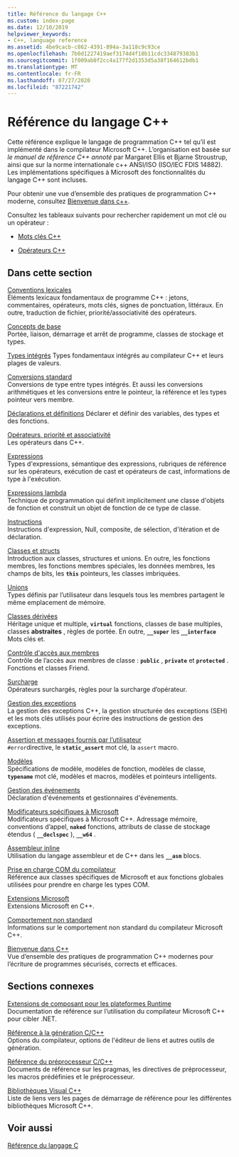 ```yaml
---
title: Référence du langage C++
ms.custom: index-page
ms.date: 12/10/2019
helpviewer_keywords:
- C++, language reference
ms.assetid: 4be9cacb-c862-4391-894a-3a118c9c93ce
ms.openlocfilehash: 7b0d1227419aef3174d4f18b11cdc334879383b1
ms.sourcegitcommit: 1f009ab0f2cc4a177f2d1353d5a38f164612bdb1
ms.translationtype: MT
ms.contentlocale: fr-FR
ms.lasthandoff: 07/27/2020
ms.locfileid: "87221742"
---
```

# <a name="c-language-reference"></a>Référence du langage C++

Cette référence explique le langage de programmation C++ tel qu’il est implémenté dans le compilateur Microsoft C++. L’organisation est basée sur *le manuel de référence C++ annoté* par Margaret Ellis et Bjarne Stroustrup, ainsi que sur la norme internationale c++ ANSI/ISO (ISO/IEC FDIS 14882). Les implémentations spécifiques à Microsoft des fonctionnalités du langage C++ sont incluses.

Pour obtenir une vue d’ensemble des pratiques de programmation C++ moderne, consultez [Bienvenue dans c++](welcome-back-to-cpp-modern-cpp.md).

Consultez les tableaux suivants pour rechercher rapidement un mot clé ou un opérateur :

- [Mots clés C++](../cpp/keywords-cpp.md)

- [Opérateurs C++](../cpp/cpp-built-in-operators-precedence-and-associativity.md)

## <a name="in-this-section"></a>Dans cette section

[Conventions lexicales](../cpp/lexical-conventions.md)<br/>
Éléments lexicaux fondamentaux de programme C++ : jetons, commentaires, opérateurs, mots clés, signes de ponctuation, littéraux. En outre, traduction de fichier, priorité/associativité des opérateurs.

[Concepts de base](../cpp/basic-concepts-cpp.md)<br/>
Portée, liaison, démarrage et arrêt de programme, classes de stockage et types.

[Types intégrés](fundamental-types-cpp.md) Types fondamentaux intégrés au compilateur C++ et leurs plages de valeurs.

[Conversions standard](../cpp/standard-conversions.md)<br/>
Conversions de type entre types intégrés. Et aussi les conversions arithmétiques et les conversions entre le pointeur, la référence et les types pointeur vers membre.

[Déclarations et définitions](declarations-and-definitions-cpp.md) Déclarer et définir des variables, des types et des fonctions.

[Opérateurs, priorité et associativité](../cpp/cpp-built-in-operators-precedence-and-associativity.md)<br/>
Les opérateurs dans C++.

[Expressions](../cpp/expressions-cpp.md)<br/>
Types d'expressions, sémantique des expressions, rubriques de référence sur les opérateurs, exécution de cast et opérateurs de cast, informations de type à l'exécution.

[Expressions lambda](../cpp/lambda-expressions-in-cpp.md)<br/>
Technique de programmation qui définit implicitement une classe d'objets de fonction et construit un objet de fonction de ce type de classe.

[Instructions](../cpp/statements-cpp.md)<br/>
Instructions d'expression, Null, composite, de sélection, d'itération et de déclaration.

[Classes et structs](../cpp/classes-and-structs-cpp.md)<br/>
Introduction aux classes, structures et unions. En outre, les fonctions membres, les fonctions membres spéciales, les données membres, les champs de bits, les **`this`** pointeurs, les classes imbriquées.

[Unions](unions.md)<br/>
Types définis par l’utilisateur dans lesquels tous les membres partagent le même emplacement de mémoire.

[Classes dérivées](../cpp/inheritance-cpp.md)<br/>
Héritage unique et multiple, **`virtual`** fonctions, classes de base multiples, classes **abstraites** , règles de portée. En outre, **`__super`** les **`__interface`** Mots clés et.

[Contrôle d'accès aux membres](../cpp/member-access-control-cpp.md)<br/>
Contrôle de l’accès aux membres de classe : **`public`** , **`private`** et **`protected`** . Fonctions et classes Friend.

[Surcharge](operator-overloading.md)<br/>
Opérateurs surchargés, règles pour la surcharge d’opérateur.

[Gestion des exceptions](../cpp/exception-handling-in-visual-cpp.md)<br/>
La gestion des exceptions C++, la gestion structurée des exceptions (SEH) et les mots clés utilisés pour écrire des instructions de gestion des exceptions.

[Assertion et messages fournis par l’utilisateur](../cpp/assertion-and-user-supplied-messages-cpp.md)<br/>
`#error`directive, le **`static_assert`** mot clé, la `assert` macro.

[Modèles](../cpp/templates-cpp.md)<br/>
Spécifications de modèle, modèles de fonction, modèles de classe, **`typename`** mot clé, modèles et macros, modèles et pointeurs intelligents.

[Gestion des événements](../cpp/event-handling.md)<br/>
Déclaration d'événements et gestionnaires d'événements.

[Modificateurs spécifiques à Microsoft](../cpp/microsoft-specific-modifiers.md)<br/>
Modificateurs spécifiques à Microsoft C++. Adressage mémoire, conventions d’appel, **`naked`** fonctions, attributs de classe de stockage étendus ( **`__declspec`** ), **`__w64`** .

[Assembleur inline](../assembler/inline/inline-assembler.md)<br/>
Utilisation du langage assembleur et de C++ dans les **`__asm`** blocs.

[Prise en charge COM du compilateur](../cpp/compiler-com-support.md)<br/>
Référence aux classes spécifiques de Microsoft et aux fonctions globales utilisées pour prendre en charge les types COM.

[Extensions Microsoft](../cpp/microsoft-extensions.md)<br/>
Extensions Microsoft en C++.

[Comportement non standard](../cpp/nonstandard-behavior.md)<br/>
Informations sur le comportement non standard du compilateur Microsoft C++.

[Bienvenue dans C++](welcome-back-to-cpp-modern-cpp.md)<br/>
Vue d’ensemble des pratiques de programmation C++ modernes pour l’écriture de programmes sécurisés, corrects et efficaces.

## <a name="related-sections"></a>Sections connexes

[Extensions de composant pour les plateformes Runtime](../extensions/component-extensions-for-runtime-platforms.md)<br/>
Documentation de référence sur l’utilisation du compilateur Microsoft C++ pour cibler .NET.

[Référence à la génération C/C++](../build/reference/c-cpp-building-reference.md)<br/>
Options du compilateur, options de l'éditeur de liens et autres outils de génération.

[Référence du préprocesseur C/C++](../preprocessor/c-cpp-preprocessor-reference.md)<br/>
Documents de référence sur les pragmas, les directives de préprocesseur, les macros prédéfinies et le préprocesseur.

[Bibliothèques Visual C++](../standard-library/cpp-standard-library-reference.md)<br/>
Liste de liens vers les pages de démarrage de référence pour les différentes bibliothèques Microsoft C++.

## <a name="see-also"></a>Voir aussi

[Référence du langage C](../c-language/c-language-reference.md)
